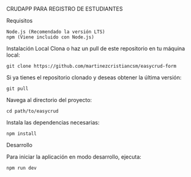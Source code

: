 CRUDAPP PARA REGISTRO DE ESTUDIANTES

Requisitos

    Node.js (Recomendado la versión LTS)
    npm (Viene incluido con Node.js)

Instalación Local
Clona o haz un pull de este repositorio en tu máquina local:

    git clone https://github.com/martinezcristiancsm/easycrud-form

Si ya tienes el repositorio clonado y deseas obtener la última versión:

    git pull

Navega al directorio del proyecto:

    cd path/to/easycrud

Instala las dependencias necesarias:

    npm install

Desarrollo

Para iniciar la aplicación en modo desarrollo, ejecuta:

    npm run dev

